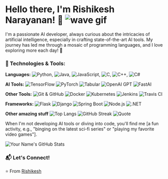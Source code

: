 # Hello there, I'm Rishikesh Narayanan! 👋 ![wave gif](https://github.com/nixin72/nixin72/blob/master/wave.gif)

I'm a passionate AI developer, always curious about the intricacies of artificial intelligence, especially in crafting state-of-the-art AI tools. My journey has led me through a mosaic of programming languages, and I love exploring more each day! 🚀

### 💼 Technologies & Tools:

**Languages:** 
![Python](https://img.shields.io/badge/-Python-3776AB?logo=python&logoColor=white), ![Java](https://img.shields.io/badge/-Java-007396?logo=java&logoColor=white), ![JavaScript](https://img.shields.io/badge/-JavaScript-F7DF1E?logo=javascript&logoColor=black), ![C](https://img.shields.io/badge/-C-A8B9CC?logo=c&logoColor=white), ![C++](https://img.shields.io/badge/-C++-00599C?logo=c%2B%2B&logoColor=white), ![C#](https://img.shields.io/badge/-C%23-239120?logo=c-sharp&logoColor=white) 


**AI Tools:** 
![TensorFlow](https://img.shields.io/badge/-TensorFlow-FF6F00?logo=tensorflow&logoColor=white) 
![PyTorch](https://img.shields.io/badge/-PyTorch-EE4C2C?logo=pytorch&logoColor=white) 
![Tabular](LOGO_URL_FOR_TABULAR) 
![OpenAI GPT](LOGO_URL_FOR_OPENAI) 
![FastAI](https://img.shields.io/badge/-FastAI-1DB954?logo=fastai&logoColor=white) 

**Other Tools:** 
![Git & GitHub](https://img.shields.io/badge/-Git-ED5A47?logo=git&logoColor=white) 
![Docker](https://img.shields.io/badge/-Docker-2496ED?logo=docker&logoColor=white)
![Kubernetes](https://img.shields.io/badge/-Kubernetes-326CE5?logo=kubernetes&logoColor=white) 
![Jenkins](https://img.shields.io/badge/-Jenkins-D24939?logo=jenkins&logoColor=white)
![Travis CI](https://img.shields.io/badge/-Travis_CI-3EAAAF?logo=travis-ci&logoColor=white)

**Frameworks:** 
![Flask](https://img.shields.io/badge/-Flask-000000?logo=flask&logoColor=white) 
![Django](https://img.shields.io/badge/-Django-092E20?logo=django&logoColor=white) 
![Spring Boot](https://img.shields.io/badge/-Spring_Boot-6DB33F?logo=spring-boot&logoColor=white) 
![Node.js](https://img.shields.io/badge/-Node.js-339933?logo=node.js&logoColor=white) 
![.NET](https://img.shields.io/badge/-.NET-512BD4?logo=.net&logoColor=white) 

**Other amazing stuff**
![Top Langs](https://github-readme-stats.vercel.app/api/top-langs/?username=rishikesh312&theme=tokyonight)
![GitHub Streak](https://github-readme-streak-stats.herokuapp.com/?user=rishikesh312&theme=tokyonight)
![Quote](https://github-readme-quotes.herokuapp.com/quote?theme=tokyonight)


When I'm not developing AI tools or diving into code, you'll find me [a fun activity, e.g., "binging on the latest sci-fi series" or "playing my favorite video games"].

![Your Name's GitHub Stats](https://github-readme-stats.vercel.app/api?username=YOUR_GITHUB_USERNAME&show_icons=true&theme=radical)

### 📬 Let's Connect!

⭐️ From [Rishikesh](https://github.com/YOUR_GITHUB_USERNAME)
